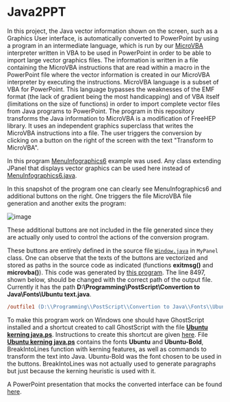 # Java2PPT

In this project, the Java vector information shown on the screen, such as a Graphics User interface, is
automatically converted to PowerPoint by using a program in an intermediate language, which is run by our 
[MicroVBA](https://github.com/nilostolte/MicroVBA-PowerPoint) interpreter 
written in VBA to be used in PowerPoint in order to be able to import large vector graphics files. The information is
written in a file containing the MicroVBA instructions that are read within a macro in the PowerPoint file
where the vector information is created in our MicroVBA interpreter by executing the instructions. MicroVBA language
is a subset of VBA for PowerPoint. This language bypasses the weaknesses of the EMF format (the lack of
gradient being the most handicapping) and of VBA itself (limitations on the size of functions) in order to import
complete vector files from Java programs to PowerPoint.
The program in this repository transforms the Java information to MicroVBA is a modification of FreeHEP library. It 
uses an independent graphics superclass that writes the MicroVBA instructions into a
file. The user triggers the conversion by clicking on a button on the right of the screen with the text "Transform to MicroVBA".

In this program [MenuInfographics6](https://github.com/nilostolte/Java-Vector-GUI/tree/main/MenuInfographics6) example was used.
Any class extending JPanel that displays vector graphics can be used here instead of 
[MenuInfographics6.java](https://github.com/nilostolte/Java-Vector-GUI/blob/main/MenuInfographics6/src/com/MenuInfographics6.java).

In this snapshot of the program one can clearly see MenuInfographics6 and additional buttons on the right. One triggers the 
file MicroVBA file generation and another exits the program:

![image](https://user-images.githubusercontent.com/80269251/127778555-dce4006e-c0b8-4f30-8367-79bf96000b11.png)

These additional buttons are not included in the file generated since they are actually only used to control the actions of the
conversion program.

These buttons are entirely defined in the source file [`Window.java`](https://github.com/nilostolte/Java2PPT/blob/main/src/com/Window.java) in 
`MyPanel` class. One can observe that the texts of the buttons are vectorized and stored as paths in the source code as indicated (functions 
**exitmsg()** and **microvba()**). 
This code was generated by [this program](https://github.com/nilostolte/Java2PPT/blob/main/PostScript/Ubuntu%20kerning%20java.ps). The
line 8497, shown below, should be changed with the correct path of the output file. Currently it has the path **D:\\Programming\\PostScript\\Convertion to Java\\Fonts\\Ubuntu text.java**.

```PostScript
/outfile1 (D:\\Programming\\PostScript\\Convertion to Java\\Fonts\\Ubuntu text.java) (w) file def
```

To make this program work on Windows one should have GhostScript installed and a shortcut created to call GhostScript with the file 
[**Ubuntu kerning java.ps**](https://github.com/nilostolte/Java2PPT/blob/main/PostScript/Ubuntu%20kerning%20java.ps).
Instructions to create this shortcut are given 
[here](https://github.com/nilostolte/PostScript/tree/main/Examples/Convertion%20to%20Java#using-windows-shortcuts-to-call-ghostscript). File
[**Ubuntu kerning java.ps**](https://github.com/nilostolte/Java2PPT/blob/main/PostScript/Ubuntu%20kerning%20java.ps)
contains the fonts **Ubuntu** and **Ubuntu-Bold**, BreakIntoLines function with kerning features, as well as commands to transform the text into Java. 
Ubuntu-Bold was the font chosen to be used in the buttons. BreakIntoLines was not actually used to generate paragraphs but just because the kerning 
heuristic is used with it.

A PowerPoint presentation that mocks the converted interface can be found 
[here](https://github.com/nilostolte/MicroVBA-PowerPoint/blob/main/Example/testfontsembedded.pptm).
